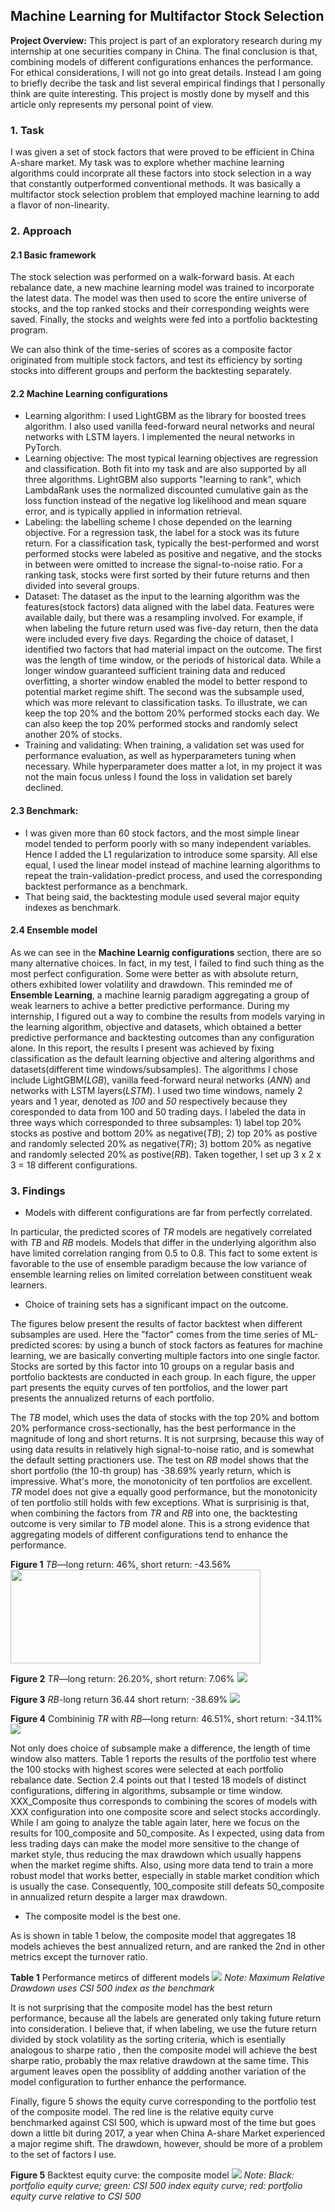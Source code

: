 ## Machine Learning for Multifactor Stock Selection

**Project Overview:** This project is part of an exploratory research during my internship at one securities company in China. The final conclusion is that, combining models of different configurations enhances the performance. For ethical considerations, I will not go into great details. Instead I am going to briefly decribe the task and list several empirical findings that I personally think are quite interesting. This project is mostly done by myself and this article only represents my personal point of view.

### 1. Task
I was given a set of stock factors that were proved to be efficient in China A-share market. My task was to explore whether machine learning algorithms could incorprate all these factors into stock selection in a way that constantly outperformed conventional methods. It was basically a multifactor stock selection problem that employed machine learning to add a flavor of non-linearity.

### 2. Approach
#### 2.1 Basic framework
The stock selection was performed on a walk-forward basis. At each rebalance date, a new machine learning model was trained to incorporate the latest data. The model was then used to score the entire universe of stocks, and the top ranked stocks and their corresponding weights were saved. Finally, the stocks and weights were fed into a portfolio backtesting program. 

We can also think of the time-series of scores as a composite factor originated from multiple stock factors, and test its efficiency by sorting stocks into different groups and perform the backtesting separately.

#### 2.2 Machine Learning configurations
  - Learning algorithm: I used LightGBM as the library for boosted trees algorithm. I also used vanilla feed-forward neural networks and neural networks with LSTM layers. I implemented the neural networks in PyTorch.
  - Learning objective: The most typical learning objectives are regression and classification. Both fit into my task and are also supported by all three algorithms. LightGBM also supports "learning to rank", which LambdaRank uses the normalized discounted cumulative gain as the loss function instead of the negative log likelihood and mean square error, and is typically applied in information retrieval. 
  - Labeling: the labelling scheme I chose depended on the learning objective. For a regression task, the label for a stock was its future return. For a classification task, typically the best-performed and worst performed stocks were labeled as positive and negative, and the stocks in between were omitted to increase the signal-to-noise ratio. For a ranking task, stocks were first sorted by their future returns and then divided into several groups.
  - Dataset: The dataset as the input to the learning algorithm was the features(stock factors) data aligned with the label data. Features were available daily, but there was a resampling involved. For example, if when labeling the future return used was five-day return, then the data were included every five days. Regarding the choice of dataset, I identified two factors that had material impact on the outcome. The first was the length of time window, or the periods of historical data. While a longer window guaranteed sufficient training data and reduced overfitting, a shorter window enabled the model to better respond to potential market regime shift. The second was the subsample used, which was more relevant to classification tasks. To illustrate, we can keep the top 20% and the bottom 20% performed stocks each day. We can also keep the top 20% performed stocks and randomly select another 20% of stocks.
  - Training and validating: When training, a validation set was used for performance evaluation, as well as hyperparameters tuning when necessary. While hyperparameter does matter a lot, in my project it was not the main focus unless I found the loss in validation set barely declined.
#### 2.3 Benchmark:
  - I was given more than 60 stock factors, and the most simple linear model tended to perform poorly with so many independent variables. Hence I added the L1 regularization to introduce some sparsity. All else equal, I used the linear model instead of machine learning algorithms to repeat the train-validation-predict process, and used the corresponding backtest performance as a benchmark. 
  - That being said, the backtesting module used several major equity indexes as benchmark.
#### 2.4 Ensemble model
As we can see in the **Machine Learnig configurations** section, there are so many alternative choices. In fact, in my test, I failed to find such thing as the most perfect configuration. Some were better as with absolute return, others exhibited lower volatility and drawdown. This reminded me of **Ensemble Learning**, a machine learnig paradigm aggregating a group of weak learners to achive a better predictive performance. During my internship, I figured out a way to combine the results from models varying in the learning algorithm, objective and datasets, which obtained a better predictive performance and backtesting outcomes than any configuration alone. In this report, the results I present was achieved by fixing classification as the default learning objective and altering algorithms and datasets(different time windows/subsamples). The algorithms I chose include LightGBM(_LGB_), vanilla feed-forward neural networks (_ANN_) and networks with LSTM layers(_LSTM_). I used two time windows, namely 2 years and 1 year, denoted as _100_ and _50_ respectively because they coresponded to data from 100 and 50 trading days. I labeled the data in three ways which corresponded to three subsamples: 1) label top 20% stocks as postive and bottom 20% as negative(_TB_); 2) top 20% as postive and randomly selected 20% as negative(_TR_); 3) bottom 20% as negative and randomly selected 20% as postive(_RB_). Taken together, I set up 3 x 2 x 3 = 18 different configurations.

### 3. Findings
- Models with different configurations are far from perfectly correlated. 

In particular, the predicted scores of _TR_ models are negatively correlated with _TB_ and _RB_ models. Models that differ in the underlying algorithm also have limited correlation ranging from 0.5 to 0.8. This fact to some extent is favorable to the use of ensemble paradigm because the low variance of ensemble learning relies on limited correlation between constituent weak learners.

- Choice of training sets has a significant impact on the outcome. 

The figures below present the results of factor backtest when different subsamples are used. Here the "factor" comes from the time series of ML-predicted scores: by using a bunch of stock factors as features for machine learning, we are basically converting multiple factors into one single factor. Stocks are sorted by this factor into 10 groups on a regular basis and portfolio backtests are conducted in each group. In each figure, the upper part presents the equity curves of ten portfolios, and the lower part presents the annualized returns of each portfolio.

The _TB_ model, which uses the data of stocks with the top 20% and bottom 20% performance cross-sectionally, has the best performance in the magnitude of long and short returns. It is not surprsing, because this way of using data results in relatively high signal-to-noise ratio, and is somewhat the default setting practioners use. The test on _RB_ model shows that the short portfolio (the 10-th group) has -38.69% yearly return, which is impressive. What's more, the monotonicity of ten portfolios are excellent. _TR_ model does not give a equally good performance, but the monotonicity of ten portfolio still holds with few exceptions. What is surprisinig is that, when combining the factors from _TR_ and _RB_ into one, the backtesting outcome is very similar to _TB_ model alone. This is a strong evidence that aggregating models of different configurations tend to enhance the performance.


**Figure 1** _TB_—long return: 46%, short return: -43.56%
<img src="/images/tb.png" align="middle" width="400pt" height="150pt"/>


**Figure 2** _TR_—long return: 26.20%, short return: 7.06%
<img src="/images/tr.png?raw=true"/>

**Figure 3** _RB_-long return 36.44 short return: -38.69%
<img src="/images/rb.png?raw=true"/>

**Figure 4** Combininig _TR_ with _RB_—long return: 46.51%, short return: -34.11%
<img src="/images/trrb.png?raw=true"/>

Not only does choice of subsample make a difference, the length of time window also matters. Table 1 reports the results of the portfolio test where the 100 stocks with highest scores were selected at each portfolio rebalance date. Section 2.4 points out that I tested 18 models of distinct configurations, differing in algorithms, subsample or time window. XXX_Composite thus corresponds to combining the scores of models with XXX configuration into one composite score and select stocks accordingly. While I am going to analyze the table again later, here we focus on the results for 100_composite and 50_composite. As I expected, using data from less trading days can make the model more sensitive to the change of market style, thus reducing the max drawdown which usually happens when the market regime shifts. Also, using more data tend to train a more robust model that works better, especially in stable market condition which is usually the case. Consequently, 100_composite still defeats 50_composite in annualized return despite a larger max drawdown. 


- The composite model is the best one.

As is shown in table 1 below, the composite model that aggregates 18 models achieves the best annualized return, and are ranked the 2nd in other metrics except the turnover ratio. 

**Table 1** Performance metircs of different models
<img src="/images/metrics.png?raw=true"/>
_Note: Maximum Relative Drawdown uses CSI 500 index as the benchmark_

It is not surprising that the composite model has the best return performance, because all the labels are generated only taking future return into consideration. I believe that, if when labeling, we use the future return divided by stock volatility as the sorting criteria, which is esentially analogous to sharpe ratio , then the composite model will achieve the best sharpe ratio, probably the max relative drawdown at the same time. This argument leaves open the possiblity of addding another variation of the model configuration to further enhance the performance.
 

Finally, figure 5 shows the equity curve corresponding to the portfolio test of the composite model. The red line is the relative equity curve benchmarked against CSI 500, which is upward most of the time but goes down a little bit during 2017, a year when China A-share Market experienced a major regime shift. The drawdown, however, should be more of a problem to the set of factors I use.

**Figure 5** Backtest equity curve: the composite model
<img src="/images/backtest.png?raw=true"/>
_Note: Black: portfolio equity curve; green: CSI 500 index equity curve; red: portfolio equity curve relative to CSI 500_

